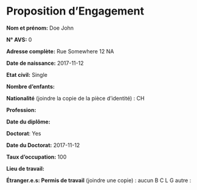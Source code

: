Proposition d’Engagement
================

**Nom et prénom:** Doe John

**N° AVS:** 0

**Adresse complète:** Rue Somewhere 12 NA

**Date de naissance:** 2017-11-12

**Etat civil:** Single

**Nombre d’enfants:**

**Nationalité** (joindre la copie de la pièce d’identité) : CH

**Profession:**

**Date du diplôme:**

**Doctorat**: Yes

**Date du Doctorat:** 2017-11-12

**Taux d’occupation:** 100

**Lieu de travail:**

**Étranger.e.s: Permis de travail** (joindre une copie) : aucun B C L G
autre :
